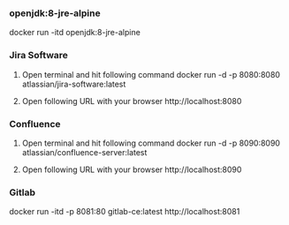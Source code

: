 ### openjdk:8-jre-alpine
docker run -itd openjdk:8-jre-alpine

### Jira Software
1. Open terminal and hit following command
docker run -d -p 8080:8080 atlassian/jira-software:latest

2. Open following URL with your browser
http://localhost:8080

### Confluence
1. Open terminal and hit following command
docker run -d -p 8090:8090 atlassian/confluence-server:latest

2. Open following URL with your browser
http://localhost:8090

### Gitlab
docker run -itd -p 8081:80 gitlab-ce:latest
http://localhost:8081

